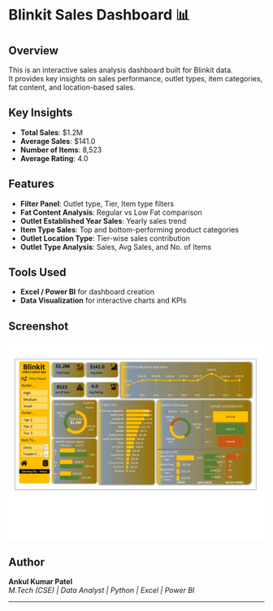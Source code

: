 # Blinkit Sales Dashboard 📊

## Overview
This is an interactive sales analysis dashboard built for Blinkit data.  
It provides key insights on sales performance, outlet types, item categories, fat content, and location-based sales.

## Key Insights
- **Total Sales**: $1.2M  
- **Average Sales**: $141.0  
- **Number of Items**: 8,523  
- **Average Rating**: 4.0  

## Features
- **Filter Panel**: Outlet type, Tier, Item type filters  
- **Fat Content Analysis**: Regular vs Low Fat comparison  
- **Outlet Established Year Sales**: Yearly sales trend  
- **Item Type Sales**: Top and bottom-performing product categories  
- **Outlet Location Type**: Tier-wise sales contribution  
- **Outlet Type Analysis**: Sales, Avg Sales, and No. of Items  

## Tools Used
- **Excel / Power BI** for dashboard creation  
- **Data Visualization** for interactive charts and KPIs  

## Screenshot
![Blinkit Dashboard](Blinkit%20Dashboard_page-0001.jpg)

## Author
**Ankul Kumar Patel**  
*M.Tech (CSE) | Data Analyst | Python | Excel | Power BI*

---
